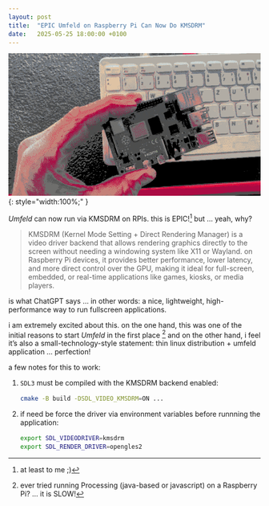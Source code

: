 ```yaml
---
layout: post
title:  "EPIC Umfeld on Raspberry Pi Can Now Do KMSDRM"
date:   2025-05-25 18:00:00 +0100
---
```


![2025-05-25--EPIC-Umfeld-on-Raspberry-Pi-Can-Now-Do-KMSDRM](/assets/2025-05-25--EPIC-Umfeld-on-Raspberry-Pi-Can-Now-Do-KMSDRM.gif){: style="width:100%;" }

*Umfeld* can now run via KMSDRM on RPIs. this is EPIC![^1] but … yeah, why?

> KMSDRM (Kernel Mode Setting + Direct Rendering Manager) is a video driver backend that allows rendering graphics directly to the screen without needing a windowing system like X11 or Wayland. on Raspberry Pi devices, it provides better performance, lower latency, and more direct control over the GPU, making it ideal for full-screen, embedded, or real-time applications like games, kiosks, or media players.

is what ChatGPT says … in other words: a nice, lightweight, high-performance way to run fullscreen applications.

i am extremely excited about this. on the one hand, this was one of the initial reasons to start *Umfeld* in the first place [^2] and on the other hand, i feel it’s also a small-technology-style statement: thin linux distribution + umfeld application … perfection!

a few notes for this to work:

1. `SDL3` must be compiled with the KMSDRM backend enabled:
    ```sh
    cmake -B build -DSDL_VIDEO_KMSDRM=ON ...
    ```
2. if need be force the driver via environment variables before runnning the application:
    ```sh
    export SDL_VIDEODRIVER=kmsdrm
    export SDL_RENDER_DRIVER=opengles2
    ```

[^1]: at least to me ;)
[^2]: ever tried running Processing (java-based or javascript) on a Raspberry Pi? … it is SLOW!